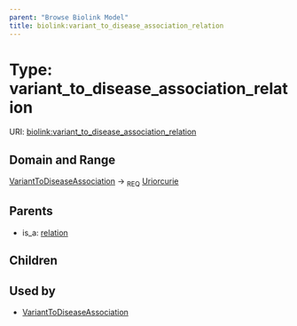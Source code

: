 ```yaml
---
parent: "Browse Biolink Model"
title: biolink:variant_to_disease_association_relation
---
```


# Type: variant_to_disease_association_relation




URI: [biolink:variant_to_disease_association_relation](https://w3id.org/biolink/vocab/variant_to_disease_association_relation)



## Domain and Range

[VariantToDiseaseAssociation](VariantToDiseaseAssociation.md) ->  <sub>REQ</sub> [Uriorcurie](types/Uriorcurie.md)

## Parents

 *  is_a: [relation](relation.md)

## Children


## Used by

 * [VariantToDiseaseAssociation](VariantToDiseaseAssociation.md)
